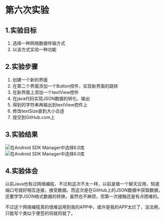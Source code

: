 # 第六次实验

## 1.实验目标

1. 选择一种网络数据传输方式
2. 以该方式实验一种功能

## 2.实验步骤

1. 创建一个新的界面
2. 在第二个界面添加一个Button控件，实现新界面的跳转
3. 在新界面上添加一个textView控件
4. 在java代码实现JSON数据的转化、输出
5. 得到的字符串再输出到textView控件上
6. 修改textSize直到大小合适
7. 提交到GitHub.com上

## 3.实验结果

![在Android SDK Manager中选择6.0库](https://github.com/Ghlyh/android-labs-2018/blob/master/soft1614080902402/10.png "配置教育网下载代理") ![在Android SDK Manager中选择6.0库](https://github.com/Ghlyh/android-labs-2018/blob/master/soft1614080902402/11.png "配置教育网下载代理")



## 4.实验体会

​	以前Java也有过网络编程，不过和这次不太一样，以前是做一个聊天应用，知道端口号就好相互连接，接受数据。而这次是在GitHub上的JSON数据中获取数据，还要学学JSON格式数据的转换，虽然也不麻烦，但第一次接触还是有点困难的。

​	不过这个网络编程真的很难运用到我的APP中，或许是我的APP太烂了，没法用，只能写个类似于便签的将就将就了。
